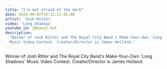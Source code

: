 ```yaml
---
title: "I'm not afraid of the dark"
date: 2014-09-02T19:12:21-05:00
artist: 'Josh Ritter'
video: 'Long Shadows'
youtube_id: IWSasoI-heI
description:
  "Winner of Josh Ritter and The Royal City Band's Make-Your-Own 'Long Shadows'
  Music Video Contest. Creator/Director is James Holland."
---
```


Winner of Josh Ritter and The Royal City Band's Make-Your-Own 'Long Shadows'
Music Video Contest. Creator/Director is James Holland.
